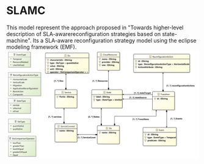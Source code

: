 # SLAMC
This model represent the approach proposed in "Towards higher-level description of SLA-awarereconfiguration strategies based on state-machine". Its a SLA-aware  reconfiguration  strategy  model  using  the  eclipse modeling  framework (EMF). 
![alt text](https://github.com/JeremyMechouche/SLAMC/blob/master/diagram/slamc%20class%20diagram.png?raw=true)